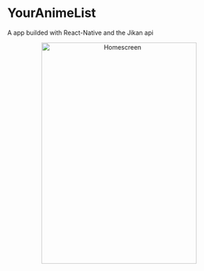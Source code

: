 # YourAnimeList
A app builded with React-Native and the Jikan api 
<p align="center">
  <img src="https://github.com/PedroCororatte/YourAnimeList/blob/main/Homescreen.gif" width="350" height="500" title="Homescreen">
</p>
